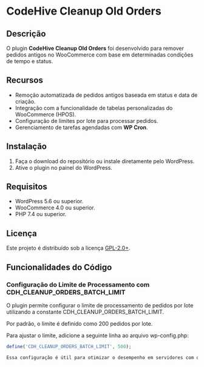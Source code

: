 # CodeHive Cleanup Old Orders

## Descrição

O plugin **CodeHive Cleanup Old Orders** foi desenvolvido para remover pedidos antigos no WooCommerce com base em determinadas condições de tempo e status.

## Recursos

- Remoção automatizada de pedidos antigos baseada em status e data de criação.
- Integração com a funcionalidade de tabelas personalizadas do WooCommerce (HPOS).
- Configuração de limites por lote para processar pedidos.
- Gerenciamento de tarefas agendadas com **WP Cron**.

## Instalação

1. Faça o download do repositório ou instale diretamente pelo WordPress.
2. Ative o plugin no painel do WordPress.

## Requisitos

- WordPress 5.6 ou superior.
- WooCommerce 4.0 ou superior.
- PHP 7.4 ou superior.

## Licença

Este projeto é distribuído sob a licença [GPL-2.0+](http://www.gnu.org/licenses/gpl-2.0.txt).

## Funcionalidades do Código

### Configuração do Limite de Processamento com CDH_CLEANUP_ORDERS_BATCH_LIMIT

O plugin permite configurar o limite de processamento de pedidos por lote utilizando a constante CDH_CLEANUP_ORDERS_BATCH_LIMIT.

Por padrão, o limite é definido como 200 pedidos por lote.

Para ajustar o limite, adicione a seguinte linha ao arquivo wp-config.php:

```php
define('CDH_CLEANUP_ORDERS_BATCH_LIMIT', 500);

Essa configuração é útil para otimizar o desempenho em servidores com diferentes capacidades de processamento.